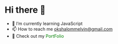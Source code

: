 <h1>Hi there 👋</h1>

- 🌱 I’m currently learning JavaScript
- 📫 How to reach me okshalommelvin@gmail.com
- 🚀 Check out my <a href="https://melvin-shalom.github.io/PortFolio/" target="_blank" style="text-decoration: none; color: green;">PortFolio</a>
